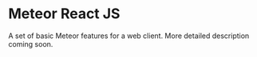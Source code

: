 # Meteor React JS
A set of basic Meteor features for a web client. More detailed description coming soon.

